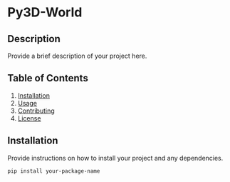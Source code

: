 # Py3D-World

## Description

Provide a brief description of your project here.

## Table of Contents

1. [Installation](#installation)
2. [Usage](#usage)
3. [Contributing](#contributing)
4. [License](#license)

## Installation

Provide instructions on how to install your project and any dependencies.

```bash
pip install your-package-name
